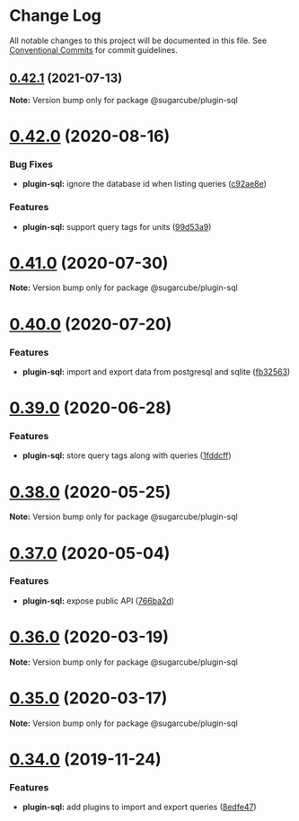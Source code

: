 # Change Log

All notable changes to this project will be documented in this file.
See [Conventional Commits](https://conventionalcommits.org) for commit guidelines.

## [0.42.1](https://github.com/critocrito/sugarcube/compare/v0.42.0...v0.42.1) (2021-07-13)

**Note:** Version bump only for package @sugarcube/plugin-sql





# [0.42.0](https://github.com/critocrito/sugarcube/compare/v0.41.0...v0.42.0) (2020-08-16)


### Bug Fixes

* **plugin-sql:** ignore the database id when listing queries ([c92ae8e](https://github.com/critocrito/sugarcube/commit/c92ae8e))


### Features

* **plugin-sql:** support query tags for units ([99d53a9](https://github.com/critocrito/sugarcube/commit/99d53a9))





# [0.41.0](https://github.com/critocrito/sugarcube/compare/v0.40.0...v0.41.0) (2020-07-30)

**Note:** Version bump only for package @sugarcube/plugin-sql





# [0.40.0](https://github.com/critocrito/sugarcube/compare/v0.39.0...v0.40.0) (2020-07-20)


### Features

* **plugin-sql:** import and export data from postgresql and sqlite ([fb32563](https://github.com/critocrito/sugarcube/commit/fb32563))





# [0.39.0](https://github.com/critocrito/sugarcube/compare/v0.38.0...v0.39.0) (2020-06-28)


### Features

* **plugin-sql:** store query tags along with queries ([1fddcff](https://github.com/critocrito/sugarcube/commit/1fddcff))





# [0.38.0](https://github.com/critocrito/sugarcube/compare/v0.37.0...v0.38.0) (2020-05-25)

**Note:** Version bump only for package @sugarcube/plugin-sql





# [0.37.0](https://github.com/critocrito/sugarcube/compare/v0.36.2...v0.37.0) (2020-05-04)


### Features

* **plugin-sql:** expose public API ([766ba2d](https://github.com/critocrito/sugarcube/commit/766ba2d))





# [0.36.0](https://github.com/critocrito/sugarcube/compare/v0.35.0...v0.36.0) (2020-03-19)

**Note:** Version bump only for package @sugarcube/plugin-sql





# [0.35.0](https://github.com/critocrito/sugarcube/compare/v0.34.1...v0.35.0) (2020-03-17)

**Note:** Version bump only for package @sugarcube/plugin-sql





# [0.34.0](https://github.com/critocrito/sugarcube/compare/v0.33.1...v0.34.0) (2019-11-24)


### Features

* **plugin-sql:** add plugins to import and export queries ([8edfe47](https://github.com/critocrito/sugarcube/commit/8edfe47))
